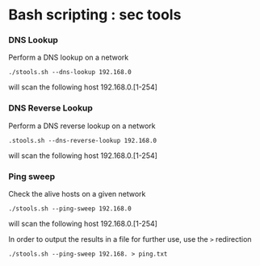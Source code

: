 # Bash scripting : sec tools


### DNS Lookup

Perform a DNS lookup on a network

``` 
./stools.sh --dns-lookup 192.168.0
```
will scan the following host 192.168.0.[1-254]

### DNS Reverse Lookup

Perform a DNS reverse lookup on a network

```
.stools.sh --dns-reverse-lookup 192.168.0
```
will scan the following host 192.168.0.[1-254]

### Ping sweep

Check the alive hosts on a given network

```
./stools.sh --ping-sweep 192.168.0
```
will scan the following host 192.168.0.[1-254]



In order to output the results in a file for further use, use the `>` redirection

```
./stools.sh --ping-sweep 192.168. > ping.txt
```
